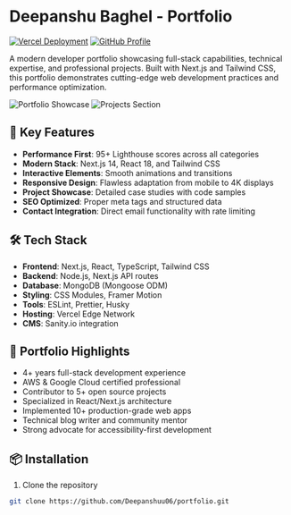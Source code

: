 # Deepanshu Baghel - Portfolio

[![Vercel Deployment](https://img.shields.io/badge/Deployed_on-Vercel-000000?style=for-the-badge&logo=vercel)](https://deepanshu-baghel.vercel.app/)
[![GitHub Profile](https://img.shields.io/badge/GitHub-Profile-181717?style=for-the-badge&logo=github)](https://github.com/Deepanshuu06)

A modern developer portfolio showcasing full-stack capabilities, technical expertise, and professional projects. Built with Next.js and Tailwind CSS, this portfolio demonstrates cutting-edge web development practices and performance optimization.

![Portfolio Showcase](https://res.cloudinary.com/deepanshu06/image/upload/v1744978312/Screenshot_2025-04-18_at_5.40.59_PM_otuef8.png)
![Projects Section](https://res.cloudinary.com/deepanshu06/image/upload/v1744978312/Screenshot_2025-04-18_at_5.41.18_PM_kiugsn.png)

## 🚀 Key Features

- **Performance First**: 95+ Lighthouse scores across all categories
- **Modern Stack**: Next.js 14, React 18, and Tailwind CSS
- **Interactive Elements**: Smooth animations and transitions
- **Responsive Design**: Flawless adaptation from mobile to 4K displays
- **Project Showcase**: Detailed case studies with code samples
- **SEO Optimized**: Proper meta tags and structured data
- **Contact Integration**: Direct email functionality with rate limiting

## 🛠️ Tech Stack

- **Frontend**: Next.js, React, TypeScript, Tailwind CSS
- **Backend**: Node.js, Next.js API routes
- **Database**: MongoDB (Mongoose ODM)
- **Styling**: CSS Modules, Framer Motion
- **Tools**: ESLint, Prettier, Husky
- **Hosting**: Vercel Edge Network
- **CMS**: Sanity.io integration

## 🌟 Portfolio Highlights

- 4+ years full-stack development experience
- AWS & Google Cloud certified professional
- Contributor to 5+ open source projects
- Specialized in React/Next.js architecture
- Implemented 10+ production-grade web apps
- Technical blog writer and community mentor
- Strong advocate for accessibility-first development

## 📦 Installation

1. Clone the repository
```bash
git clone https://github.com/Deepanshuu06/portfolio.git
